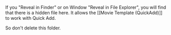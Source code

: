 If you "Reveal in Finder" or on Window "Reveal in File Explorer", you will find that there is a hidden file here. It allows the [[Movie Template (QuickAdd)]] to work with Quick Add. 

So don't delete this folder. 